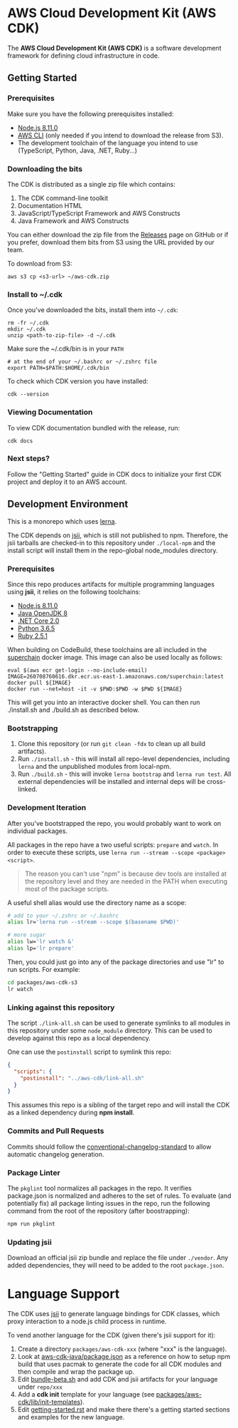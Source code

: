 # AWS Cloud Development Kit (AWS CDK)

The **AWS Cloud Development Kit (AWS CDK)** is a software development framework
for defining cloud infrastructure in code.

## Getting Started

### Prerequisites

Make sure you have the following prerequisites installed:

* [Node.js 8.11.0](https://nodejs.org/download/release/v8.11.0/)
* [AWS CLI](https://aws.amazon.com/cli/) (only needed if you intend to download the release from S3).
* The development toolchain of the language you intend to use (TypeScript,
  Python, Java, .NET, Ruby...)

### Downloading the bits

The CDK is distributed as a single zip file which contains:

1. The CDK command-line toolkit
2. Documentation HTML
2. JavaScript/TypeScript Framework and AWS Constructs
3. Java Framework and AWS Constructs

You can either download the zip file from the
[Releases](http://github.com/awslabs/aws-cdk/releases) page on GitHub or if you
prefer, download them bits from S3 using the URL provided by our team.

To download from S3:

```shell
aws s3 cp <s3-url> ~/aws-cdk.zip
```

### Install to ~/.cdk

Once you've downloaded the bits, install them into `~/.cdk`:

```shell
rm -fr ~/.cdk
mkdir ~/.cdk
unzip <path-to-zip-file> -d ~/.cdk
```

Make sure the ~/.cdk/bin is in your `PATH`

```shell
# at the end of your ~/.bashrc or ~/.zshrc file
export PATH=$PATH:$HOME/.cdk/bin
```

To check which CDK version you have installed:

```shell
cdk --version
```

### Viewing Documentation

To view CDK documentation bundled with the release, run:

```shell
cdk docs
```

### Next steps?

Follow the "Getting Started" guide in CDK docs to initialize your first CDK
project and deploy it to an AWS account.

## Development Environment

This is a monorepo which uses [lerna](https://github.com/lerna/lerna).

The CDK depends on [jsii](https://github.com/awslabs/jsii), which is still not
published to npm. Therefore, the jsii tarballs are checked-in to this repository
under `./local-npm` and the install script will install them in the repo-global
node_modules directory.

### Prerequisites

Since this repo produces artifacts for multiple programming languages using
__jsii__, it relies on the following toolchains:

 - [Node.js 8.11.0](https://nodejs.org/download/release/v8.11.0/)
 - [Java OpenJDK 8](http://openjdk.java.net/install/)
 - [.NET Core 2.0](https://www.microsoft.com/net/download)
 - [Python 3.6.5](https://www.python.org/downloads/release/python-365/)
 - [Ruby 2.5.1](https://www.ruby-lang.org/en/news/2018/03/28/ruby-2-5-1-released/)

When building on CodeBuild, these toolchains are all included in the
[superchain](https://github.com/awslabs/superchain) docker image. This image can
also be used locally as follows:

```shell
eval $(aws ecr get-login --no-include-email)
IMAGE=260708760616.dkr.ecr.us-east-1.amazonaws.com/superchain:latest
docker pull ${IMAGE}
docker run --net=host -it -v $PWD:$PWD -w $PWD ${IMAGE}
```

This will get you into an interactive docker shell. You can then run
./install.sh and ./build.sh as described below.

### Bootstrapping

1. Clone this repository (or run `git clean -fdx` to clean up all build artifacts).
2. Run `./install.sh` - this will install all repo-level dependencies, including
   `lerna` and the unpublished modules from local-npm.
3. Run `./build.sh` - this will invoke `lerna bootstrap` and `lerna run test`.
   All external dependencies will be installed and internal deps will be
   cross-linked.

### Development Iteration

After you've bootstrapped the repo, you would probably want to work on individual packages.

All packages in the repo have a two useful scripts: `prepare` and `watch`. In order to execute
these scripts, use `lerna run --stream --scope <package> <script>`.

> The reason you can't use "npm" is because dev tools are installed at the repository level
> and they are needed in the PATH when executing most of the package scripts.

A useful shell alias would use the directory name as a scope:

```bash
# add to your ~/.zshrc or ~/.bashrc
alias lr='lerna run --stream --scope $(basename $PWD)'

# more sugar
alias lw='lr watch &'
alias lp='lr prepare'
```

Then, you could just go into any of the package directories and use "lr" to run scripts. For example:

```bash
cd packages/aws-cdk-s3
lr watch
```

### Linking against this repository

The script `./link-all.sh` can be used to generate symlinks to all modules in
this repository under some `node_module` directory. This can be used to develop
against this repo as a local dependency.

One can use the `postinstall` script to symlink this repo:

```json
{
  "scripts": {
    "postinstall": "../aws-cdk/link-all.sh"
  }
}
```

This assumes this repo is a sibling of the target repo and will install the CDK
as a linked dependency during __npm install__.

### Commits and Pull Requests

Commits should follow the
[conventional-changelog-standard](https://github.com/bcoe/conventional-changelog-standard/blob/master/convention.md)
to allow automatic changelog generation.

### Package Linter

The `pkglint` tool normalizes all packages in the repo. It verifies package.json
is normalized and adheres to the set of rules. To evaluate (and potentially fix)
all package linting issues in the repo, run the following command from the root
of the repository (after boostrapping):

```bash
npm run pkglint
```

### Updating jsii

Download an official jsii zip bundle and replace the file under `./vendor`.
Any added dependencies, they will need to be added to the root `package.json`.

# Language Support

The CDK uses [jsii](https://github.com/awslabs/jsii) to generate language
bindings for CDK classes, which proxy interaction to a node.js child process in
runtime.

To vend another language for the CDK (given there's jsii support for it):

1. Create a directory `packages/aws-cdk-xxx` (where "xxx" is the language).
2. Look at [aws-cdk-java/package.json](packages/aws-cdk-java/package.json) as a reference
   on how to setup npm build that uses pacmak to generate the code for all CDK modules and
   then compile and wrap the package up.
3. Edit [bundle-beta.sh](./bundle-beta.sh) and add CDK and jsii artifacts for
   your language under `repo/xxx`
4. Add a **cdk init** template for your language (see
   [packages/aws-cdk/lib/init-templates](packages/aws-cdk/lib/init-templates)).
5. Edit [getting-started.rst](packages/aws-cdk-docs/src/getting-started.rst) and
   make there there's a getting started sections and examples for the new
   language.
